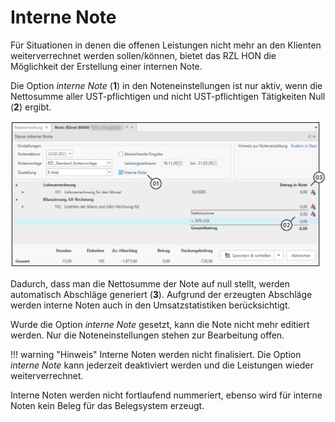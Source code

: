 # Interne Note

Für Situationen in denen die offenen Leistungen nicht mehr an den
Klienten weiterverrechnet werden sollen/können, bietet das RZL HON die
Möglichkeit der Erstellung einer internen Note.

Die Option *interne Note* (**1**) in den Noteneinstellungen ist nur
aktiv, wenn die Nettosumme aller UST-pflichtigen und nicht
UST-pflichtigen Tätigkeiten Null (**2**) ergibt.


![](<img/image238.png>) 

Dadurch, dass man die Nettosumme der Note auf null stellt, werden
automatisch Abschläge generiert (**3**). Aufgrund der erzeugten
Abschläge werden interne Noten auch in den Umsatzstatistiken
berücksichtigt.

Wurde die Option *interne Note* gesetzt, kann die Note nicht mehr
editiert werden. Nur die Noteneinstellungen stehen zur Bearbeitung
offen.

!!! warning "Hinweis"
    Interne Noten werden nicht finalisiert. Die Option *interne Note* kann
    jederzeit deaktiviert werden und die Leistungen wieder weiterverrechnet.

Interne Noten werden nicht fortlaufend nummeriert, ebenso wird für
interne Noten kein Beleg für das Belegsystem erzeugt.